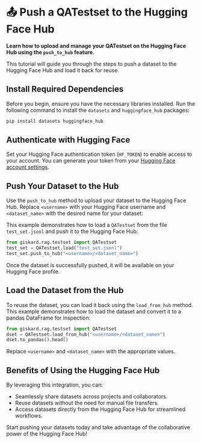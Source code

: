 # 📤 Push a QATestset to the Hugging Face Hub

**Learn how to upload and manage your QATestset on the Hugging Face Hub using the `push_to_hub` feature.**

This tutorial will guide you through the steps to push a dataset to the Hugging Face Hub and load it back for reuse.

## Install Required Dependencies

Before you begin, ensure you have the necessary libraries installed. Run the following command to install the `datasets` and `huggingface_hub` packages:

```bash
pip install datasets huggingface_hub
```

## Authenticate with Hugging Face

Set your Hugging Face authentication token (`HF_TOKEN`) to enable access to your account. You can generate your token from your [Hugging Face account settings](https://huggingface.co/settings/tokens).

## Push Your Dataset to the Hub

Use the `push_to_hub` method to upload your dataset to the Hugging Face Hub. Replace `<username>` with your Hugging Face username and `<dataset_name>` with the desired name for your dataset:

This example demonstrates how to load a `QATestset` from the file `test_set.jsonl` and push it to the Hugging Face Hub:

```python
from giskard.rag.testset import QATestset
test_set = QATestset.load("test_set.jsonl")
test_set.push_to_hub("<username>/<dataset_name>")
```

Once the dataset is successfully pushed, it will be available on your Hugging Face profile.

## Load the Dataset from the Hub

To reuse the dataset, you can load it back using the `load_from_hub` method. This example demonstrates how to load the dataset and convert it to a pandas DataFrame for inspection:

```python
from giskard.rag.testset import QATestset
dset = QATestset.load_from_hub("<username>/<dataset_name>")
dset.to_pandas().head()
```

Replace `<username>` and `<dataset_name>` with the appropriate values.

## Benefits of Using the Hugging Face Hub

By leveraging this integration, you can:

- Seamlessly share datasets across projects and collaborators.
- Reuse datasets without the need for manual file transfers.
- Access datasets directly from the Hugging Face Hub for streamlined workflows.

Start pushing your datasets today and take advantage of the collaborative power of the Hugging Face Hub!